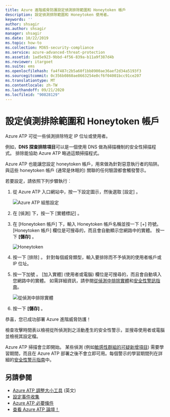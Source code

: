 ```yaml
---
title: Azure 進階威脅防護設定偵測排除範圍和 Honeytoken 帳戶
description: 設定偵測排除範圍和 Honeytoken 使用者。
keywords: ''
author: shsagir
ms.author: shsagir
manager: shsagir
ms.date: 10/22/2019
ms.topic: how-to
ms.collection: M365-security-compliance
ms.service: azure-advanced-threat-protection
ms.assetid: 1ad5e923-9bbd-4f56-839a-b11a9f387d4b
ms.reviewer: itargoet
ms.suite: ems
ms.openlocfilehash: fa4f487c2b5a60f1bb8900ae36aef2d34a5193f3
ms.sourcegitcommit: 0c356b0860ae8663254e0cf6f04001bcc91ce207
ms.translationtype: MT
ms.contentlocale: zh-TW
ms.lasthandoff: 09/21/2020
ms.locfileid: "90828129"
---
```

# <a name="configure-detection-exclusions-and-honeytoken-accounts"></a>設定偵測排除範圍和 Honeytoken 帳戶

Azure ATP 可從一些偵測排除特定 IP 位址或使用者。

例如，**DNS 探查排除項目**可以是一個使用 DNS 做為掃描機制的安全性掃描程式。 排除能協助 Azure ATP 略過這類掃描程式。

Azure ATP 也能讓您設定 honeytoken 帳戶，用來做為針對惡意執行者的陷阱。與這些 honeytoken 帳戶 (通常是休眠的) 關聯的任何驗證都會觸發警示。

若要設定，請依照下列步驟執行︰

1. 從 Azure ATP 入口網站中，按一下設定圖示，然後選取 [設定]  。

    ![Azure ATP 組態設定](media/atp-config-menu.png)

1. 在 [偵測]  下，按一下 [實體標記]  。

1. 在 [Honeytoken 帳戶] 下，輸入 Honeytoken 帳戶名稱並按一下 [+] 符號。 [Honeytoken 帳戶] 欄位是可搜尋的，而且會自動顯示您網路中的實體。 按一下 **[儲存]** 。

    ![Honeytoken](media/honeytoken-sensitive.png)

1. 按一下 [排除]  。 針對每個威脅類型，輸入要排除而不予偵測的使用者帳戶或 IP 位址。
1. 按一下加號  。 [加入實體]  \(使用者或電腦\) 欄位是可搜尋的，而且會自動填入您網路中的實體。 如需詳細資訊，請參閱[從偵測中排除實體](excluding-entities-from-detections.md)和[安全性警訊指南](suspicious-activity-guide.md)。

    ![從偵測中排除實體](media/exclusions.png)

1. 按一下 **[儲存]** 。

恭喜，您已成功部署 Azure 進階威脅防護！

檢查攻擊時間表以檢視從所偵測到之活動產生的安全性警示，並搜尋使用者或電腦並檢視其設定檔。

Azure ATP 掃描會立即開始。 某些偵測 (例如[敏感性群組的可疑新增項目](domain-dominance-alerts.md#suspicious-additions-to-sensitive-groups-external-id-2024)) 需要學習期間，而且在 Azure ATP 部署之後不會立即可用。每個警示的學習期間列在詳細的[安全性警示指南](suspicious-activity-guide.md)中。

## <a name="see-also"></a>另請參閱

- [Azure ATP 調整大小工具](https://aka.ms/aatpsizingtool) \(英文\)
- [設定事件收集](configure-event-collection.md)
- [Azure ATP 必要條件](prerequisites.md)
- [查看 Azure ATP 論壇！](https://aka.ms/azureatpcommunity)
